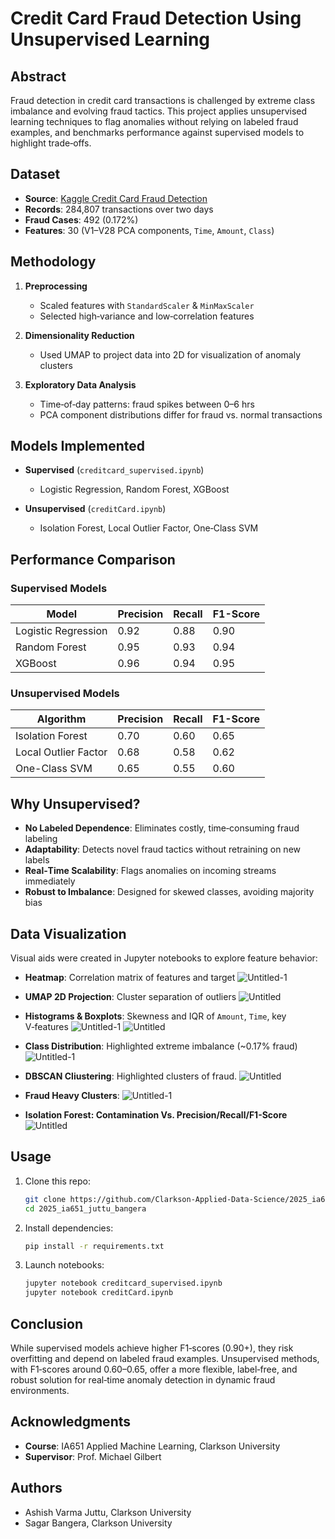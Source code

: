 # Credit Card Fraud Detection Using Unsupervised Learning

## Abstract

Fraud detection in credit card transactions is challenged by extreme class imbalance and evolving fraud tactics. This project applies unsupervised learning techniques to flag anomalies without relying on labeled fraud examples, and benchmarks performance against supervised models to highlight trade‑offs.

## Dataset

* **Source**: [Kaggle Credit Card Fraud Detection](https://www.kaggle.com/mlg-ulb/creditcardfraud)
* **Records**: 284,807 transactions over two days
* **Fraud Cases**: 492 (0.172%)
* **Features**: 30 (V1–V28 PCA components, `Time`, `Amount`, `Class`)

## Methodology

1. **Preprocessing**

   * Scaled features with `StandardScaler` & `MinMaxScaler`
   * Selected high‑variance and low‑correlation features
2. **Dimensionality Reduction**

   * Used UMAP to project data into 2D for visualization of anomaly clusters
3. **Exploratory Data Analysis**

   * Time‑of‑day patterns: fraud spikes between 0–6 hrs
   * PCA component distributions differ for fraud vs. normal transactions

## Models Implemented

* **Supervised** (`creditcard_supervised.ipynb`)

  * Logistic Regression, Random Forest, XGBoost
* **Unsupervised** (`creditCard.ipynb`)

  * Isolation Forest, Local Outlier Factor, One‑Class SVM

## Performance Comparison

### Supervised Models

| Model               | Precision | Recall | F1-Score |
| ------------------- | --------- | ------ | -------- |
| Logistic Regression | 0.92      | 0.88   | 0.90     |
| Random Forest       | 0.95      | 0.93   | 0.94     |
| XGBoost             | 0.96      | 0.94   | 0.95     |

### Unsupervised Models

| Algorithm            | Precision | Recall | F1-Score |
| -------------------- | --------- | ------ | -------- |
| Isolation Forest     | 0.70      | 0.60   | 0.65     |
| Local Outlier Factor | 0.68      | 0.58   | 0.62     |
| One-Class SVM        | 0.65      | 0.55   | 0.60     |

## Why Unsupervised?

* **No Labeled Dependence**: Eliminates costly, time‑consuming fraud labeling
* **Adaptability**: Detects novel fraud tactics without retraining on new labels
* **Real‑Time Scalability**: Flags anomalies on incoming streams immediately
* **Robust to Imbalance**: Designed for skewed classes, avoiding majority bias

## Data Visualization

Visual aids were created in Jupyter notebooks to explore feature behavior:

* **Heatmap**: Correlation matrix of features and target
  ![Untitled-1](https://github.com/user-attachments/assets/787e3675-9643-470a-955a-58290753326f)

* **UMAP 2D Projection**: Cluster separation of outliers
  ![Untitled](https://github.com/user-attachments/assets/bae72717-210a-4f9b-939b-d63cc1265890)

* **Histograms & Boxplots**: Skewness and IQR of `Amount`, `Time`, key V‑features
  ![Untitled-1](https://github.com/user-attachments/assets/6995f0aa-bc68-4469-8a44-dbe0d27c0942)
  ![Untitled](https://github.com/user-attachments/assets/0479f8c8-0407-4c0c-bb48-a123632fc301)

* **Class Distribution**: Highlighted extreme imbalance (\~0.17% fraud)
  ![Untitled-1](https://github.com/user-attachments/assets/1a393cdd-aafc-4fee-9304-05cb22dda53f)

* **DBSCAN Cliustering**: Highlighted clusters of fraud.
![Untitled](https://github.com/user-attachments/assets/eb5af6a4-2318-47f9-b513-a0accb031d50)

* **Fraud Heavy Clusters**:
  ![Untitled-1](https://github.com/user-attachments/assets/079b958c-a8fe-4bec-8765-58581ee0002e)

* **Isolation Forest: Contamination Vs. Precision/Recall/F1-Score**
  ![Untitled](https://github.com/user-attachments/assets/df071dfa-14a9-41dd-ad49-f11bf25ef806)



## Usage

1. Clone this repo:

   ```bash
   git clone https://github.com/Clarkson-Applied-Data-Science/2025_ia651_juttu_bangera.git
   cd 2025_ia651_juttu_bangera
   ```
2. Install dependencies:

   ```bash
   pip install -r requirements.txt
   ```
3. Launch notebooks:

   ```bash
   jupyter notebook creditcard_supervised.ipynb
   jupyter notebook creditCard.ipynb
   ```

## Conclusion

While supervised models achieve higher F1‑scores (0.90+), they risk overfitting and depend on labeled fraud examples. Unsupervised methods, with F1‑scores around 0.60–0.65, offer a more flexible, label‑free, and robust solution for real‑time anomaly detection in dynamic fraud environments.

## Acknowledgments

* **Course**: IA651 Applied Machine Learning, Clarkson University
* **Supervisor**: Prof. Michael Gilbert

## Authors

* Ashish Varma Juttu, Clarkson University
* Sagar Bangera, Clarkson University
